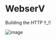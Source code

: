 # WebserV
Building the HTTP !!_!!

![image](https://github.com/mdabir1203/WebserV/assets/66947064/af8d6410-7e83-46bf-8d47-133fb7872463)
